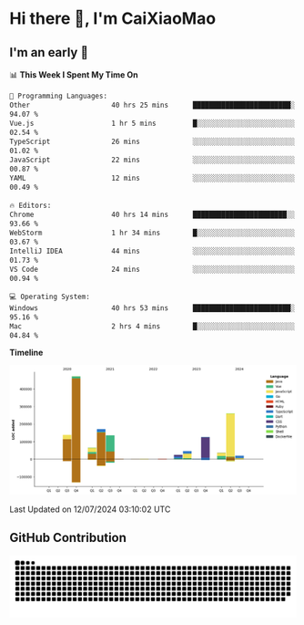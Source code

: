 # Hi there 👋, I'm CaiXiaoMao

## I'm an early 🐤
<!--START_SECTION:waka-->
📊 **This Week I Spent My Time On** 

```text
💬 Programming Languages: 
Other                    40 hrs 25 mins      ████████████████████████░   94.07 % 
Vue.js                   1 hr 5 mins         █░░░░░░░░░░░░░░░░░░░░░░░░   02.54 % 
TypeScript               26 mins             ░░░░░░░░░░░░░░░░░░░░░░░░░   01.02 % 
JavaScript               22 mins             ░░░░░░░░░░░░░░░░░░░░░░░░░   00.87 % 
YAML                     12 mins             ░░░░░░░░░░░░░░░░░░░░░░░░░   00.49 % 

🔥 Editors: 
Chrome                   40 hrs 14 mins      ███████████████████████░░   93.66 % 
WebStorm                 1 hr 34 mins        █░░░░░░░░░░░░░░░░░░░░░░░░   03.67 % 
IntelliJ IDEA            44 mins             ░░░░░░░░░░░░░░░░░░░░░░░░░   01.73 % 
VS Code                  24 mins             ░░░░░░░░░░░░░░░░░░░░░░░░░   00.94 % 

💻 Operating System: 
Windows                  40 hrs 53 mins      ████████████████████████░   95.16 % 
Mac                      2 hrs 4 mins        █░░░░░░░░░░░░░░░░░░░░░░░░   04.84 % 
```

**Timeline**

![Lines of Code chart](https://raw.githubusercontent.com/caixiaomao/caixiaomao/main/assets/bar_graph.png)


 Last Updated on 12/07/2024 03:10:02 UTC
<!--END_SECTION:waka-->

## GitHub Contribution
<picture>
  <source media="(prefers-color-scheme: dark)" srcset="/dist/snake/github-contribution-grid-snake-dark.svg" />
  <source media="(prefers-color-scheme: light)" srcset="/dist/snake/github-contribution-grid-snake.svg" />
  <img alt="github contribution grid snake animation" src="/dist/snake/github-contribution-grid-snake.svg" />
</picture>
